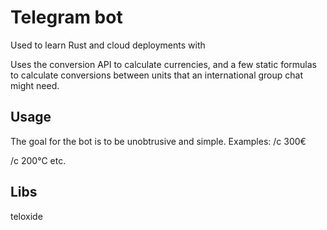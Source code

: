 # Telegram bot

Used to learn Rust and cloud deployments with

Uses the conversion API to calculate currencies, and a few static formulas to calculate conversions between units that an international group chat might need. 

## Usage

The goal for the bot is to be unobtrusive and simple. 
Examples:
/c 300€

/c 200°C
etc.

## Libs

teloxide